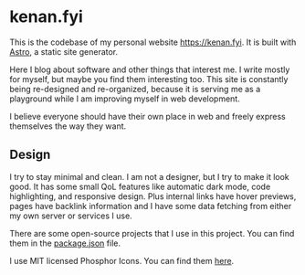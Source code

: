 # kenan.fyi

This is the codebase of my personal website https://kenan.fyi. It is built with [Astro](https://astro.build), a static site generator.

Here I blog about software and other things that interest me. I write mostly for myself, but maybe you find them interesting too. This site is constantly being re-designed and re-organized, because it is serving me as a playground while I am improving myself in web development.

I believe everyone should have their own place in web and freely express themselves the way they want.

## Design

I try to stay minimal and clean. I am not a designer, but I try to make it look good. It has some small QoL features like automatic dark mode, code highlighting, and responsive design. Plus internal links have hover previews, pages have backlink information and I have some data fetching from either my own server or services I use.

There are some open-source projects that I use in this project. You can find them in the [package.json](./package.json) file.

I use MIT licensed Phosphor Icons. You can find them [here](https://phosphoricons.com/).
